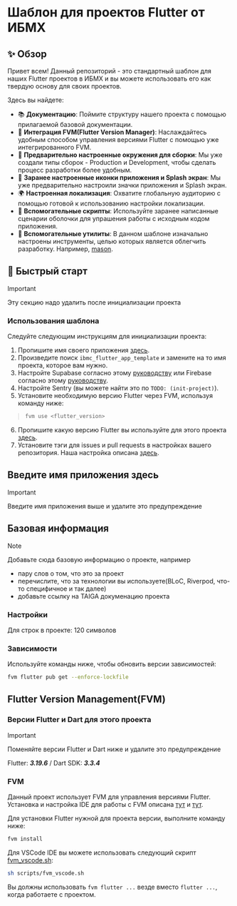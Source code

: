# Шаблон для проектов Flutter от ИБМХ

## ✨ Обзор

Привет всем! Данный репозиторий - это стандартный шаблон для наших Flutter проектов в ИБМХ и вы можете использовать его
как твердую основу для своих проектов.

Здесь вы найдете:

- 📚 **Документацию**: Поймите структуру нашего проекта с помощью прилагаемой базовой документации.
- 🔄 **Интеграция FVM(Flutter Version Manager)**: Наслаждайтесь удобным способом управления версиями Flutter с помощью уже интегрированного FVM.
- 🔨 **Предварительно настроенные окружения для сборки**: Мы уже создали типы сборок - Production и Development, чтобы сделать процесс разработки более удобным.
- 💎 **Заранее настроенные иконки приложения и Splash экран**: Мы уже предварительно настроили значки приложения и Splash экран.
- 🌍 **Настроенная локализация**: Охватите глобальную аудиторию с помощью готовой к использованию настройки локализации.
- 📜 **Вспомогательные скрипты**: Используйте заранее написанные сценарии оболочки для упрашения работы с исходным кодом приложения.
- 🧰 **Вспомогательные утилиты**: В данном шаблоне изначально настроены инструменты, целью которых является облегчить разработку. Например, [mason](https://github.com/felangel/mason).

## 🚀 Быстрый старт

> [!IMPORTANT]
> Эту секцию надо удалить после инициализации проекта

### Использования шаблона

Следуйте следующим инструкциям для инициализации проекта:

1. Пропишите имя своего приложения [здесь](#введите-имя-приложения-здесь).
2. Произведите поиск `ibmc_flutter_app_template` и замените на то имя проекта, которое вам нужно.
3. Настройте Supabase согласно этому [руководству](./docs/supabase.md) или Firebase согласно этому [руководству](./docs/firebase.md).
4. Настройте Sentry (вы можете найти это по `TODO: (init-project)`).
5. Установите необходимую версию Flutter через FVM, используя команду ниже:
> ```bash
> fvm use <flutter_version>
> ```
6. Пропишите какую версию Flutter вы используйте для этого проекта [здесь](#версии-flutter-и-dart-для-этого-проекта).
7. Установите тэги для issues и pull requests в настройках вашего репозитория. Наша настройка описана [здесь](./docs/github_repository.md).

## Введите имя приложения здесь

> [!IMPORTANT]
> Введите имя приложения выше и удалите это предупреждение

## Базовая информация

> [!NOTE]
> Добавьте сюда базовую информацию о проекте, например
> - пару слов о том, что это за проект
> - перечислите, что за технологии вы используете(BLoC, Riverpod, что-то специфичное и так далее)
> - добавьте ссылку на TAIGA докуменацию проекта

### Настройки

Для строк в проекте: 120 символов

### Зависимости

Используйте команды ниже, чтобы обновить версии зависимостей:

```bash
fvm flutter pub get --enforce-lockfile
```

## Flutter Version Management(FVM)

### Версии Flutter и Dart для этого проекта

> [!IMPORTANT]
> Поменяйте версии Flutter и Dart ниже и удалите это предупреждение

Flutter: ***3.19.6*** / Dart SDK: ***3.3.4***

### FVM

Данный проект использует FVM для управления версиями Flutter. Установка и настройка IDE для работы с FVM описана [тут](https://fvm.app/documentation/getting-started/configuration) и [тут](https://fvm.app/documentation/guides/vscode).

Для установки Flutter нужной для проекта версии, выполните команду ниже:

```bash
fvm install
```

Для VSCode IDE вы можете использовать следующий скрипт [fvm_vscode.sh](./scripts/fvm_vscode.sh):

```bash
sh scripts/fvm_vscode.sh
```

Вы должны использовать `fvm flutter ...` везде вместо `flutter ...`, когда работаете с проектом.